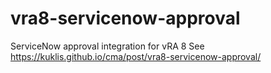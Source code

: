 # vra8-servicenow-approval
ServiceNow approval integration for vRA 8
See https://kuklis.github.io/cma/post/vra8-servicenow-approval/
